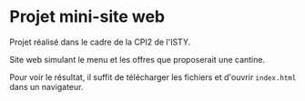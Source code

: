 # Projet mini-site web

Projet réalisé dans le cadre de la CPI2 de l'ISTY.

Site web simulant le menu et les offres que proposerait une cantine.

Pour voir le résultat, il suffit de télécharger les fichiers et d'ouvrir `index.html` dans un navigateur.
